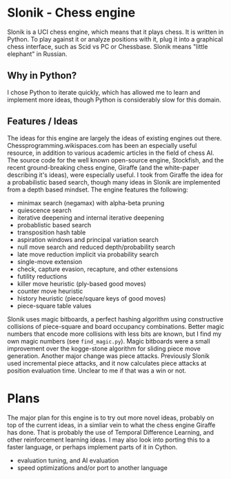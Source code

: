 # Slonik - Chess engine
Slonik is a UCI chess engine, which means that it plays chess. It is written in Python. To play against it or analyze positions with it, plug it into a graphical chess interface, such as Scid vs PC or Chessbase. Slonik means "little elephant" in Russian.

## Why in Python?
I chose Python to iterate quickly, which has allowed me to learn and implement more ideas, though Python is considerably slow for this domain.

## Features / Ideas
The ideas for this engine are largely the ideas of existing engines out there. Chessprogramming.wikispaces.com has been an especially useful resource, in addition to various academic articles in the field of chess AI. The source code for the well known open-source engine, Stockfish, and the recent ground-breaking chess engine, Giraffe (and the white-paper describing it's ideas), were especially useful. I took from Giraffe the idea for a probabilistic based search, though many ideas in Slonik are implemented from a depth based mindset. The engine features the following:

- minimax search (negamax) with alpha-beta pruning
- quiescence search
- iterative deepening and internal iterative deepening
- probablistic based search
- transposition hash table
- aspiration windows and principal variation search
- null move search and reduced depth/probability search
- late move reduction implicit via probability search
- single-move extension
- check, capture evasion, recapture, and other extensions
- futility reductions
- killer move heuristic (ply-based good moves)
- counter move heuristic
- history heuristic (piece/square keys of good moves)
- piece-square table values

Slonik uses magic bitboards, a perfect hashing algorithm using constructive collisions of piece-square and board occupancy combinations. Better magic numbers that encode more collisions with less bits are known, but I find my own magic numbers (see `find_magic.py`). Magic bitboards were a small improvement over the kogge-stone algorithm for sliding piece move generation. Another major change was piece attacks. Previously Slonik used incremental piece attacks, and it now calculates piece attacks at position evaluation time. Unclear to me if that was a win or not.

# Plans
The major plan for this engine is to try out more novel ideas, probably on top of the current ideas, in a simliar vein to what the chess engine Giraffe has done. That is probably the use of Temporal Difference Learning, and other reinforcement learning ideas. I may also look into porting this to a faster language, or perhaps implement parts of it in Cython.

- evaluation tuning, and AI evaluation
- speed optimizations and/or port to another language
